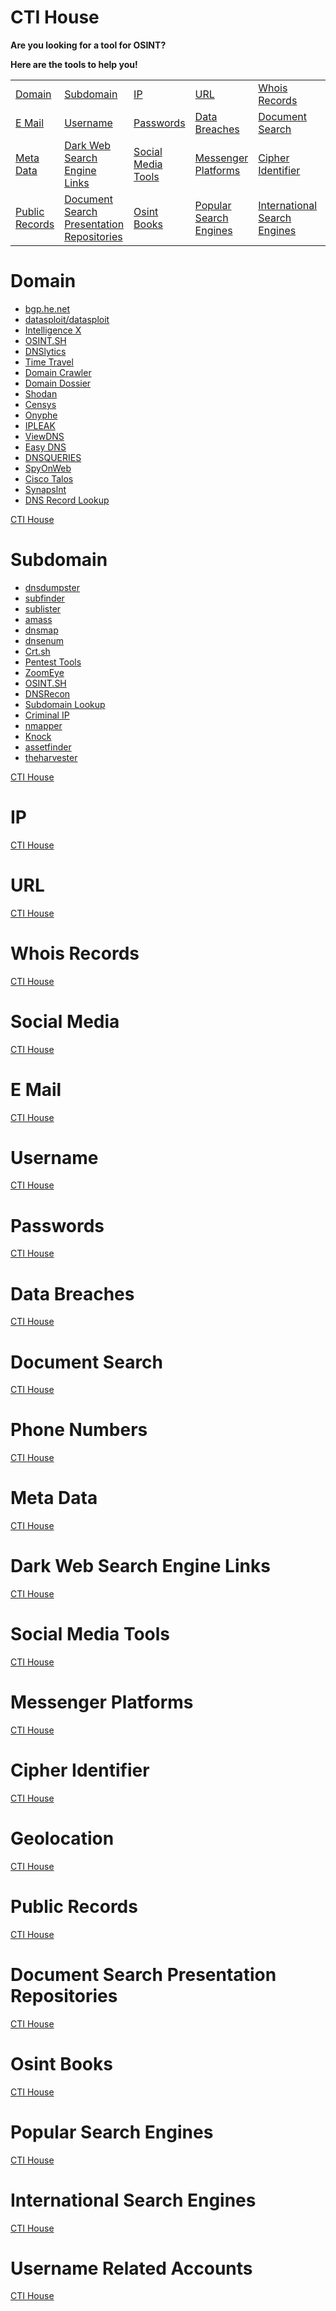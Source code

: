 ###
###

# CTI House

**Are you looking for a tool for OSINT?** 

**Here are the tools to help you!** 

| |  |  |  |  |  |
|---------|---------|---------|---------|---------|---------|
| [Domain](#domain) | [Subdomain](#subdomain) | [IP](#ip) | [URL](#url) | [Whois Records](#whois-records) | [Social Media](#social-media) |
| [E Mail](#e-mail) | [Username](#username) | [Passwords](#passwords) | [Data Breaches](#data-breaches) | [Document Search](#document-search) | [Phone Numbers](#phone-numbers) |
| [Meta Data](#meta-data) | [Dark Web Search Engine Links](#dark-web-search-engine-links) | [Social Media Tools](#social-media-tools) | [Messenger Platforms](#messenger-platforms) | [Cipher Identifier](#cipher-identifier) | [Geolocation](#geolocation) |
| [Public Records](#public-records) | [Document Search Presentation Repositories](#document-search-presentation-repositories) | [Osint Books](#osint-books) | [Popular Search Engines](#popular-search-engines) | [International Search Engines](#international-search-engines) | [Username Related Accounts](#username-related-accounts) |

# Domain
* [bgp.he.net](https://bgp.he.net/)
* [datasploit/datasploit ](https://github.com/darkoperator/dnsrecon)
* [Intelligence X](https://www.robtex.com/)
* [OSINT.SH](https://osint.sh/)
* [DNSlytics](https://dnslytics.com/)
* [Time Travel](https://timetravel.mementoweb.org/)
* [Domain Crawler](https://domaincrawler.com/)
* [Domain Dossier](https://centralops.net/co/DomainDossier.aspx)
* [Shodan](https://www.shodan.io/)
* [Censys](https://search.censys.io/domain)
* [Onyphe](https://www.onyphe.io/)
* [IPLEAK](https://ipleak.net/)
* [ViewDNS](https://viewdns.info/)
* [Easy DNS](https://domainhelp.com/)
* [DNSQUERIES](https://www.dnsqueries.com/en/)
* [SpyOnWeb](https://spyonweb.com/)
* [Cisco Talos](https://talosintelligence.com/)
* [Synapslnt](https://synapsint.com/)
* [DNS Record Lookup](https://cyberstartupobservatory.com/dns-record-lookup/)

 [CTI House](#cti-house)

# Subdomain

* [dnsdumpster](https://dnsdumpster.com/)
* [subfinder](https://www.kali.org/tools/subfinder/)
* [sublister](https://www.kali.org/tools/sublist3r/)
* [amass](https://github.com/owasp-amass/amass)
* [dnsmap](https://www.kali.org/tools/dnsmap/)
* [dnsenum](https://www.kali.org/tools/dnsenum/)
* [Crt.sh](https://crt.sh/)
* [Pentest Tools](https://pentest-tools.com/information-gathering/find-subdomains-of-domain)
* [ZoomEye](https://www.zoomeye.org/)
* [OSINT.SH](https://osint.sh/subdomain/)
* [DNSRecon](https://www.kali.org/tools/dnsrecon/)
* [Subdomain Lookup](https://subdomains.whoisxmlapi.com/lookup)
* [Criminal IP](https://www.criminalip.io/en)
* [nmapper](https://www.nmmapper.com/sys/tools/subdomainfinder/)
* [Knock](https://github.com/guelfoweb/knock)
* [assetfinder](https://github.com/tomnomnom/assetfinder)
* [theharvester](https://www.kali.org/tools/theharvester/)


 [CTI House](#cti-house)

# IP

 [CTI House](#cti-house)

# URL 

 [CTI House](#cti-house)

# Whois Records

 [CTI House](#cti-house)

# Social Media

 [CTI House](#cti-house)

# E Mail

 [CTI House](#cti-house)

# Username

 [CTI House](#cti-house)

# Passwords

 [CTI House](#cti-house)

# Data Breaches

 [CTI House](#cti-house)

# Document Search

 [CTI House](#cti-house)

# Phone Numbers

 [CTI House](#cti-house)

# Meta Data

 [CTI House](#cti-house)

# Dark Web Search Engine Links

 [CTI House](#cti-house)

# Social Media Tools

 [CTI House](#cti-house)

# Messenger Platforms

 [CTI House](#cti-house)

# Cipher Identifier

 [CTI House](#cti-house)

# Geolocation

 [CTI House](#cti-house)

# Public Records

 [CTI House](#cti-house)

# Document Search Presentation Repositories

 [CTI House](#cti-house)

# Osint Books

 [CTI House](#cti-house)

# Popular Search Engines

 [CTI House](#cti-house)

# International Search Engines

 [CTI House](#cti-house)

# Username Related Accounts

 [CTI House](#cti-house)
